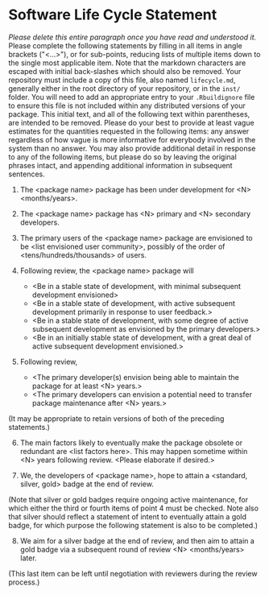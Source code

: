 
# Software Life Cycle Statement

<!--- start delete-after-reading section --->

*Please delete this entire paragraph once you have read and understood it.*
Please complete the following statements by filling in all items in angle
brackets ("<...>"), or for sub-points, reducing lists of multiple items down to
the single most applicable item. Note that the markdown characters are escaped
with initial back-slashes which should also be removed. Your repository must
include a copy of this file, also named `lifecycle.md`, generally either in the
root directory of your repository, or in the `inst/` folder. You will need to
add an appropriate entry to your `.Rbuildignore` file to ensure this file is
not included within any distributed versions of your package. This initial
text, and all of the following text within parentheses, are intended to be
removed. Please do your best to provide at least vague estimates for the
quantities requested in the following items: any answer regardless of how vague
is more informative for everybody involved in the system than no answer. You
may also provide additional detail in response to any of the following items,
but please do so by leaving the original phrases intact, and appending
additional information in subsequent sentences.

<!--- end delete-after-reading section --->

1. The \<package name\> package has been under development for \<N\> \<months/years\>.

2. The \<package name\> package has \<N\> primary and \<N\> secondary developers.

3. The primary users of the \<package name\> package are envisioned to be \<list
  envisioned user community\>, possibly of the order of
  \<tens/hundreds/thousands\> of users.

4. Following review, the \<package name\> package will

    - \<Be in a stable state of development, with minimal subsequent development
      envisioned\>
    - \<Be in a stable state of development, with active subsequent development
      primarily in response to user feedback.\>
    - \<Be in a stable state of development, with some degree of active
      subsequent development as envisioned by the primary developers.\>
    - \<Be in an initially stable state of development, with a great deal of
      active subsequent development envisioned.\>

5. Following review,
    - \<The primary developer(s) envision being able to maintain the package for
      at least \<N\> years.\>
    - \<The primary developers can envision a potential need to transfer
      package maintenance after \<N\> years.\>

(It may be appropriate to retain versions of both of the preceding statements.)

6. The main factors likely to eventually make the package obsolete or redundant
  are \<list factors here\>. This may happen sometime within \<N\> years following
  review. \<Please elaborate if desired.\>

7. We, the developers of \<package name\>, hope to attain a \<standard, silver,
  gold\> badge at the end of review.

(Note that silver or gold badges require ongoing active maintenance, for which
either the third or fourth items of point 4 must be checked. Note also that
silver should reflect a statement of intent to eventually attain a gold badge,
for which purpose the following statement is also to be completed.)

8. We aim for a silver badge at the end of review, and then aim to attain a
   gold badge via a subsequent round of review \<N\> \<months/years\> later.

(This last item can be left until negotiation with reviewers during the review
process.)

